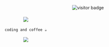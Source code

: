 <img align="right" src="https://visitor-badge.laobi.icu/badge?page_id=ruanzerah.ruanzerah" alt="visitor badge" />

<h1 align="center">
    <img src="https://readme-typing-svg.herokuapp.com/?font=Righteous&size=35&center=true&vCenter=true&width=500&height=70&duration=4000&lines=Hi+There!+👋;+I'm+Ruan!;" />
</h1>

<div align="center">
<code>coding and coffee ☕</code>
</div>
    
<br/>
<div align="center">
    <img src="https://skillicons.dev/icons?i=go" /><br>
</div>

<br/>


